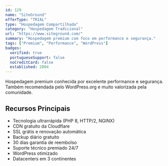 ```yaml
---
id: 129
name: "SiteGround"
offerType: "TRIAL"
type: "Hospedagem Compartilhada"
category: "Hospedagem Tradicional"
url: "https://www.siteground.com/"
summary: "Hospedagem premium com foco em performance e segurança."
tags: ["Premium", "Performance", "WordPress"]
badges:
  verified: true
  portugueseSupport: false
  noCreditCard: false
  established: 2004
---
```


Hospedagem premium conhecida por excelente performance e segurança. Também recomendada pelo WordPress.org e muito valorizada pela comunidade.

## Recursos Principais

- Tecnologia ultrarrápida (PHP 8, HTTP/2, NGINX)
- CDN gratuito da Cloudflare
- SSL grátis e renovação automática
- Backup diário gratuito
- 30 dias garantia de reembolso
- Suporte técnico premiado 24/7
- WordPress otimizado
- Datacenters em 3 continentes
